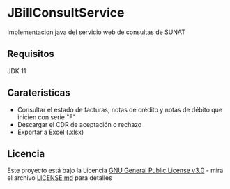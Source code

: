 # JBillConsultService
Implementacion java del servicio web de consultas de SUNAT
## Requisitos
JDK 11
## Carateristicas
* Consultar el estado de facturas, notas de crédito y notas de débito que inicien con serie "F"
* Descargar el CDR de aceptación o rechazo
* Exportar a Excel (.xlsx)
## Licencia
Este proyecto está bajo la Licencia [GNU General Public License v3.0](https://www.gnu.org/licenses/gpl-3.0.html) - mira el archivo [LICENSE.md](LICENSE.md) para detalles